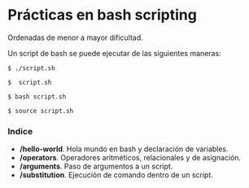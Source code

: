 # Prácticas en bash scripting

Ordenadas de menor a mayor dificultad.

Un script de bash se puede ejecutar de las siguientes maneras:
```console
$ ./script.sh
```
```console
$  script.sh
```
```console
$ bash script.sh
```
```console
$ source script.sh
```

### Indice
- **/hello-world**. Hola mundo en bash y declaración de variables.
- **/operators**. Operadores aritméticos, relacionales y de asignación.
- **/arguments**. Paso de argumentos a un script.
- **/substitution**. Ejecución de comando dentro de un script.

